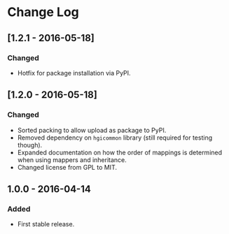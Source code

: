 # Change Log
## [1.2.1 - 2016-05-18]
### Changed
- Hotfix for package installation via PyPI.

## [1.2.0 - 2016-05-18]
### Changed
- Sorted packing to allow upload as package to PyPI.
- Removed dependency on `hgicommon` library (still required for testing though).
- Expanded documentation on how the order of mappings is determined when using mappers and inheritance.
- Changed license from GPL to MIT.

## 1.0.0 - 2016-04-14
### Added
- First stable release.
